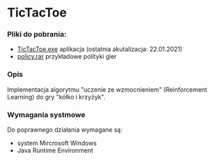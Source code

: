 # TicTacToe

### Pliki do pobrania:
- [TicTacToe.exe](https://github.com/Rejman/TicTacToe/blob/master/TicTacToe.exe?raw=true) aplikacja (ostatnia akutalizacja: 22.01.2021)
- [policy.rar](https://github.com/Rejman/TicTacToe/raw/master/policy%20expamles/policy.rar) przykładowe polityki gier

### Opis
Implementacja algorytmu "uczenie ze wzmocnieniem" (Reinforcement Learning) do gry "kółko i krzyżyk".

### Wymagania systmowe
Do poprawnego działania wymagane są:
- system Mircrosoft Windows
- Java Runtime Environment



